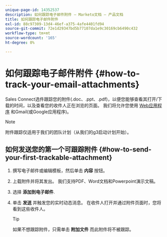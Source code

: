 ```yaml
---
unique-page-id: 14352537
description: 如何跟踪电子邮件附件 — Marketo文档 — 产品文档
title: 如何跟踪电子邮件附件
exl-id: 88c97309-13d4-46ef-a375-4afe4401fd94
source-git-commit: 72e1d29347bd5b77107da1e9c30169cb6490c432
workflow-type: tm+mt
source-wordcount: '165'
ht-degree: 0%

---
```


# 如何跟踪电子邮件附件 {#how-to-track-your-email-attachments}

Sales Connect选件跟踪您的附件(.doc、.ppt、.pdf)，以便您能够查看其打开/下载的时间，以及查看您的收件人正在浏览的页面。 我们将允许您使用 [Web应用程序](https://toutapp.com/login) 和Gmail(或Google应用程序)。

>[!NOTE]
>
>附件跟踪仅适用于我们的团队计划（从我们的g3启动计划开始）。

## 如何发送您的第一个可跟踪附件 {#how-to-send-your-first-trackable-attachment}

1. 撰写电子邮件或编辑模板，然后单击 **内容** 按钮。

1. 上载附件并将其发出。 我们支持PDF、Word文档和Powerpoint演示文稿。

1. 选择 **添加到电子邮件**.

1. 单击 **发送** 并触发您的实时动态消息。 在收件人打开并通过附件页面时，您将看到这些收件人。

   >[!TIP]
   >
   >如果不想跟踪附件，只需单击 **附加文件** 而此附件将不被跟踪。

